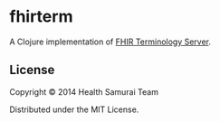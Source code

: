 # fhirterm

A Clojure implementation of
[FHIR Terminology Server](http://www.hl7.org/implement/standards/FHIR-Develop/terminology-service.html).

## License

Copyright © 2014 Health Samurai Team

Distributed under the MIT License.
